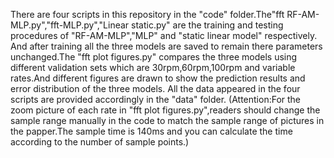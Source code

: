 There are four scripts in this repository in the "code" folder.The"fft RF-AM-MLP.py","fft-MLP.py","Linear static.py" are the training and testing procedures of "RF-AM-MLP","MLP" and "static linear model" respectively. And after training all the three models are saved to remain there parameters unchanged.The "fft plot figures.py" compares the three models using different validation sets which are 30rpm,60rpm,100rpm and variable rates.And different figures are drawn to show the prediction results and error distribution of the three models. All the data appeared in the four scripts are provided accordingly in the "data" folder.
(Attention:For the zoom picture of each rate in "fft plot figures.py",readers should change the sample range manually in the code to match the sample range of pictures in the papper.The sample time is 140ms and you can calculate the time according to the number of sample points.)  
